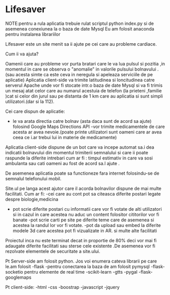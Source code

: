 # Lifesaver

NOTE:pentru a rula aplicatia trebuie rulat scriptul python index.py si de asemenea conexiunea la o baza de date Mysql 
Eu am folosit anaconda pentru instalarea librariilor



Lifesaver este un site menit sa ii ajute pe cei care au probleme cardiace.

Cum ii va ajuta?


Oamenii care au probleme vor purta bratari care le va lua pulsul si pozitia ,in momentul in care se observa o "anomalie" in valorile pulsului bolnavului .(sau acesta simte ca este ceva in neregula si apeleaza serviciile de pe aplicatie) Aplicatia client-side va trimite latitudinea si loncitudinea catre serverul Apache unde vor fi stocate intr.o baza de date  Mysql si va fi trimis un mesaj atat celor care au numarul acestuia de telefon (la prieteni ,familie )cat si celor din jurul sau pe distanta de 1 km care au aplicatia si sunt simpli utilizatori.(dar si la 112).

Cei care dispun de aplicatie:
- le va arata directia catre bolnav (asta daca sunt de acord sa ajute) folosind Google Maps Directions API
-vor trimite medicamentele de care acesta ar avea nevoie.(poate printe utilizatori sunt oameni care ar avea ceea ce i.ar trebui lui in materie de medicamente)

Aplicatia client-side dispune de un bot care va incepe automat sa.i dea indicatii bolnavului din momentul trimiterii semnalului  si care ii poate raspunde la diferite intrebari cum ar fi : timpul estimativ in care va sosi ambulanta sau cati oameni au fost de acord sa.l ajute .

De asemenea aplicatia poate sa functioneze fara internet folosindu-se de semnalul telefonului mobil.
  
Site.ul pe langa acest ajutor care il acorda bolnavilor dispune de mai multe facilitati.
Cum ar fi:
-cei care au cont pot sa citeasca diferite postari legate despre biologie,medicina

- pot scrie diferite postari cu informatii care vor fi votate de alti utilizatori si in cazul in care acestea nu aduc un content folositor cititorilor vor fi banate
-pot scrie carti pe site pe diferite teme care de asemenea si acestea la randul lor vor fi votate.
-pot da upload sau embed la diferite modele 3d  care acestea pot fi vizualizate in AR.
si multe alte facilitati






Proiectul inca nu este terminat decat in proportie de 80% deci vor mai fi adaugate diferite facilitati sau sterse cele existente .De asemenea vor fi rezolvate elementele de securitate a site.ului.

Pt Server-side am folosit python.
Jos voi enumera cateva librarii pe care le.am folosit
-flask 
-pentru conectarea la baza de am folosit pymysql
-flask-socketio pentru elemente de real time
-scikit-learn 
-gtts
-pygal
-flask-googlemaps

Pt client-side:
-html
-css 
-boostrap
-javascript
-jquery


 
 
